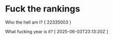 # Fuck the rankings

Who the hell am I?
{ 22335003 }

What fucking year is it?
[ 2025-06-03T23:13:20Z ]
